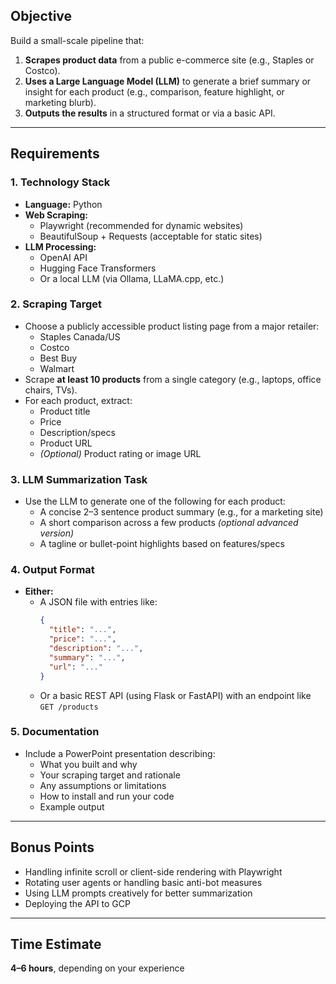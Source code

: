 ## Objective

Build a small-scale pipeline that:

1. **Scrapes product data** from a public e-commerce site (e.g., Staples or Costco).
2. **Uses a Large Language Model (LLM)** to generate a brief summary or insight for each product (e.g., comparison, feature highlight, or marketing blurb).
3. **Outputs the results** in a structured format or via a basic API.

---

## Requirements

### 1. Technology Stack

- **Language:** Python
- **Web Scraping:**
  - Playwright (recommended for dynamic websites)
  - BeautifulSoup + Requests (acceptable for static sites)
- **LLM Processing:**
  - OpenAI API
  - Hugging Face Transformers
  - Or a local LLM (via Ollama, LLaMA.cpp, etc.)

### 2. Scraping Target

- Choose a publicly accessible product listing page from a major retailer:
  - Staples Canada/US
  - Costco
  - Best Buy
  - Walmart
- Scrape **at least 10 products** from a single category (e.g., laptops, office chairs, TVs).
- For each product, extract:
  - Product title
  - Price
  - Description/specs
  - Product URL
  - _(Optional)_ Product rating or image URL

### 3. LLM Summarization Task

- Use the LLM to generate one of the following for each product:
  - A concise 2–3 sentence product summary (e.g., for a marketing site)
  - A short comparison across a few products _(optional advanced version)_
  - A tagline or bullet-point highlights based on features/specs

### 4. Output Format

- **Either:**
  - A JSON file with entries like:
    ```json
    {
      "title": "...",
      "price": "...",
      "description": "...",
      "summary": "...",
      "url": "..."
    }
    ```
  - Or a basic REST API (using Flask or FastAPI) with an endpoint like `GET /products`

### 5. Documentation

- Include a PowerPoint presentation describing:
  - What you built and why
  - Your scraping target and rationale
  - Any assumptions or limitations
  - How to install and run your code
  - Example output

---

## Bonus Points

- Handling infinite scroll or client-side rendering with Playwright
- Rotating user agents or handling basic anti-bot measures
- Using LLM prompts creatively for better summarization
- Deploying the API to GCP

---

## Time Estimate

**4–6 hours**, depending on your experience
